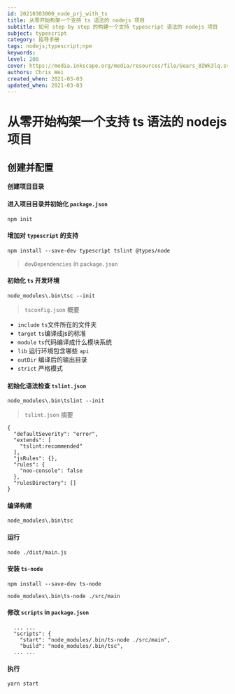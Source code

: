 ```yaml
---
id: 20210303000_node_prj_with_ts
title: 从零开始构架一个支持 ts 语法的 nodejs 项目
subtitle: 如何 step by step 的构建一个支持 typescript 语法的 nodejs 项目
subject: typescript
category: 指导手册
tags: nodejs;typescript;npm
keywords: 
level: 200
cover: https://media.inkscape.org/media/resources/file/Gears_8IWk3lq.svg
authors: Chris Wei
created_when: 2021-03-03
updated_when: 2021-03-03
---
```


# 从零开始构架一个支持 ts 语法的 nodejs 项目

## 创建并配置

#### 创建项目目录

#### 进入项目目录并初始化 `package.json`

```
npm init
```

#### 增加对 `typescript` 的支持

```
npm install --save-dev typescript tslint @types/node
```

> `devDependencies` in `package.json`

#### 初始化 `ts` 开发环境

```
node_modules\.bin\tsc --init
```

> `tsconfig.json` 概要

- `include`   `ts`文件所在的文件夹
- `target`    `ts`编译成js的标准
- `module`    `ts`代码编译成什么模块系统
- `lib`       运行环境包含哪些 `api`
- `outDir`    编译后的输出目录
- `strict`    严格模式

#### 初始化语法检查 `tslint.json`

```
node_modules\.bin\tslint --init
```

> `tslint.json` 摘要

```
{
  "defaultSeverity": "error",
  "extends": [
    "tslint:recommended"
  ],
  "jsRules": {},
  "rules": {
    "noo-console": false
  },
  "rulesDirectory": []
}
```

#### 编译构建

```
node_modules\.bin\tsc
```

#### 运行

```
node ./dist/main.js
```

#### 安装 `ts-node`

```
npm install --save-dev ts-node
```

```
node_modules\.bin\ts-node ./src/main
```

#### 修改 `scripts` in `package.json`

```
  ... ...
  "scripts": {
    "start": "node_modules/.bin/ts-node ./src/main",
    "build": "node_modules/.bin/tsc",
  ... ...
```

#### 执行

```
yarn start
```
